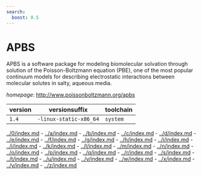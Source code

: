```yaml
---
search:
  boost: 0.5
---
```

# APBS

APBS is a software package for modeling biomolecular solvation   through solution of the Poisson-Boltzmann equation (PBE), one of the most popular   continuum models for describing electrostatic interactions between molecular solutes   in salty, aqueous media.

*homepage*: <http://www.poissonboltzmann.org/apbs>

version | versionsuffix | toolchain
--------|---------------|----------
``1.4`` | ``-linux-static-x86_64`` | ``system``

[../0/index.md](0) - [../a/index.md](a) - [../b/index.md](b) - [../c/index.md](c) - [../d/index.md](d) - [../e/index.md](e) - [../f/index.md](f) - [../g/index.md](g) - [../h/index.md](h) - [../i/index.md](i) - [../j/index.md](j) - [../k/index.md](k) - [../l/index.md](l) - [../m/index.md](m) - [../n/index.md](n) - [../o/index.md](o) - [../p/index.md](p) - [../q/index.md](q) - [../r/index.md](r) - [../s/index.md](s) - [../t/index.md](t) - [../u/index.md](u) - [../v/index.md](v) - [../w/index.md](w) - [../x/index.md](x) - [../y/index.md](y) - [../z/index.md](z)

